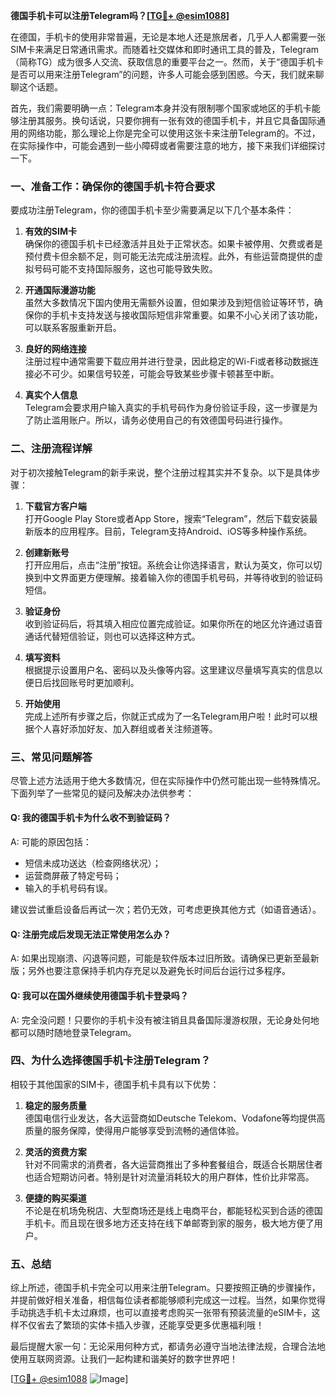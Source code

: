 **德国手机卡可以注册Telegram吗？[[TG💪+ @esim1088](https://t.me/s/esim1088)]**

在德国，手机卡的使用非常普遍，无论是本地人还是旅居者，几乎人人都需要一张SIM卡来满足日常通讯需求。而随着社交媒体和即时通讯工具的普及，Telegram（简称TG）成为很多人交流、获取信息的重要平台之一。然而，关于“德国手机卡是否可以用来注册Telegram”的问题，许多人可能会感到困惑。今天，我们就来聊聊这个话题。

首先，我们需要明确一点：Telegram本身并没有限制哪个国家或地区的手机卡能够注册其服务。换句话说，只要你拥有一张有效的德国手机卡，并且它具备国际通用的网络功能，那么理论上你是完全可以使用这张卡来注册Telegram的。不过，在实际操作中，可能会遇到一些小障碍或者需要注意的地方，接下来我们详细探讨一下。

### **一、准备工作：确保你的德国手机卡符合要求**

要成功注册Telegram，你的德国手机卡至少需要满足以下几个基本条件：

1. **有效的SIM卡**  
   确保你的德国手机卡已经激活并且处于正常状态。如果卡被停用、欠费或者是预付费卡但余额不足，则可能无法完成注册流程。此外，有些运营商提供的虚拟号码可能不支持国际服务，这也可能导致失败。

2. **开通国际漫游功能**  
   虽然大多数情况下国内使用无需额外设置，但如果涉及到短信验证等环节，确保你的手机卡支持发送与接收国际短信非常重要。如果不小心关闭了该功能，可以联系客服重新开启。

3. **良好的网络连接**  
   注册过程中通常需要下载应用并进行登录，因此稳定的Wi-Fi或者移动数据连接必不可少。如果信号较差，可能会导致某些步骤卡顿甚至中断。

4. **真实个人信息**  
   Telegram会要求用户输入真实的手机号码作为身份验证手段，这一步骤是为了防止滥用账户。所以，请务必使用自己的有效德国号码进行操作。

### **二、注册流程详解**

对于初次接触Telegram的新手来说，整个注册过程其实并不复杂。以下是具体步骤：

1. **下载官方客户端**  
   打开Google Play Store或者App Store，搜索“Telegram”，然后下载安装最新版本的应用程序。目前，Telegram支持Android、iOS等多种操作系统。

2. **创建新账号**  
   打开应用后，点击“注册”按钮。系统会让你选择语言，默认为英文，你可以切换到中文界面更方便理解。接着输入你的德国手机号码，并等待收到的验证码短信。

3. **验证身份**  
   收到验证码后，将其填入相应位置完成验证。如果你所在的地区允许通过语音通话代替短信验证，则也可以选择这种方式。

4. **填写资料**  
   根据提示设置用户名、密码以及头像等内容。这里建议尽量填写真实的信息以便日后找回账号时更加顺利。

5. **开始使用**  
   完成上述所有步骤之后，你就正式成为了一名Telegram用户啦！此时可以根据个人喜好添加好友、加入群组或者关注频道等。

### **三、常见问题解答**

尽管上述方法适用于绝大多数情况，但在实际操作中仍然可能出现一些特殊情况。下面列举了一些常见的疑问及解决办法供参考：

#### Q: 我的德国手机卡为什么收不到验证码？
A: 可能的原因包括：
- 短信未成功送达（检查网络状况）；
- 运营商屏蔽了特定号码；
- 输入的手机号码有误。

建议尝试重启设备后再试一次；若仍无效，可考虑更换其他方式（如语音通话）。

#### Q: 注册完成后发现无法正常使用怎么办？
A: 如果出现崩溃、闪退等问题，可能是软件版本过旧所致。请确保已更新至最新版；另外也要注意保持手机内存充足以及避免长时间后台运行过多程序。

#### Q: 我可以在国外继续使用德国手机卡登录吗？
A: 完全没问题！只要你的手机卡没有被注销且具备国际漫游权限，无论身处何地都可以随时随地登录Telegram。

### **四、为什么选择德国手机卡注册Telegram？**

相较于其他国家的SIM卡，德国手机卡具有以下优势：

1. **稳定的服务质量**  
   德国电信行业发达，各大运营商如Deutsche Telekom、Vodafone等均提供高质量的服务保障，使得用户能够享受到流畅的通信体验。

2. **灵活的资费方案**  
   针对不同需求的消费者，各大运营商推出了多种套餐组合，既适合长期居住者也适合短期访问者。特别是针对流量消耗较大的用户群体，性价比非常高。

3. **便捷的购买渠道**  
   不论是在机场免税店、大型商场还是线上电商平台，都能轻松买到合适的德国手机卡。而且现在很多地方还支持在线下单邮寄到家的服务，极大地方便了用户。

### **五、总结**

综上所述，德国手机卡完全可以用来注册Telegram。只要按照正确的步骤操作，并提前做好相关准备，相信每位读者都能够顺利完成这一过程。当然，如果你觉得手动挑选手机卡太过麻烦，也可以直接考虑购买一张带有预装流量的eSIM卡，这样不仅省去了繁琐的实体卡插入步骤，还能享受更多优惠福利哦！

最后提醒大家一句：无论采用何种方式，都请务必遵守当地法律法规，合理合法地使用互联网资源。让我们一起构建和谐美好的数字世界吧！

[[TG💪+ @esim1088](https://t.me/s/esim1088) ![Image](https://i.postimg.cc/4NQfJmqS/Snipaste-2025-05-13-00-14-12.png)]